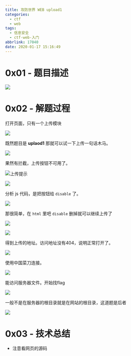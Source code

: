 ```yaml
---
title: 攻防世界 WEB upload1
categories:
  - ctf
  - web
tags:
  - 信息安全
  - ctf-web-入门
abbrlink: 17040
date: 2020-01-17 15:16:49
---
```








# 0x01 - 题目描述

![](http://markdown.yeek.top/20200117152226.png)



<!-- MORE -->

# 0x02 - 解题过程

打开页面，只有一个上传模块

![](http://markdown.yeek.top/20200117152444.png)



既然题目是 **uplaod1** 那就可以试一下上传一句话木马。

![](http://markdown.yeek.top/20200117161249.png)

果然有拦截，上传按钮不可用了。

![上传提示](http://markdown.yeek.top/20200117152545.png)

![](http://markdown.yeek.top/20200117155007.png)



分析 js 代码，是把按钮给 `disable` 了。

![](http://markdown.yeek.top/20200117155400.png)





那很简单，在 `html` 里吧 `disable` 删掉就可以继续上传了

![](http://markdown.yeek.top/20200117155937.png)



![](http://markdown.yeek.top/20200117160702.png)



得到上传的地址。访问地址没有404，说明正常打开了。

![](http://markdown.yeek.top/20200117160924.png)



使用中国菜刀连接。

![](http://markdown.yeek.top/20200117161215.png)

能访问服务器文件。开始找flag

![](http://markdown.yeek.top/20200117161357.png)



一般不是在服务器的根目录就是在网站的根目录，这道题是后者

![](http://markdown.yeek.top/20200117161513.png)







# 0x03 - 技术总结

- 注意看网页的源码